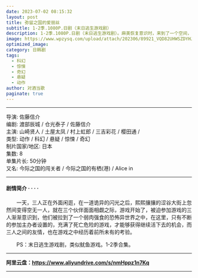 ```yaml
---
date: 2023-07-02 08:15:32
layout: post
title: 弥留之国的爱丽丝
subtitle: 1-2季.1080P.日剧（末日逃生游戏剧）
description: 1-2季.1080P.日剧（末日逃生游戏剧）。麻美恢复意识时，来到了一个空间，这里有一位前台，前台告诉麻美她已经死了。现在有两个选择，一是转世投胎，成为食蚁兽，另一个是投胎回到婴儿时期的身体里，再活一遍，回去积累阴德，以换取能够转世投胎在次成为人的机会...
image: https://www.wpzysq.com/upload/attach/202306/89921_VQD82UHWSZDYHJV.png
optimized_image: 
category: 日韩剧
tags:
  - 科幻
  - 惊悚
  - 奇幻
  - 悬疑
  - 动作
author: 对酒当歌
paginate: true
---
```


---

导演: 佐藤信介  
编剧: 渡部辰城 / 仓光泰子 / 佐藤信介  
主演: 山崎贤人 / 土屋太凤 / 村上虹郎 / 三吉彩花 / 樱田通 /  
类型: 动作 / 科幻 / 悬疑 / 惊悚 / 奇幻  
制片国家/地区: 日本  
集数: 8  
单集片长: 50分钟  
又名: 今际之国的闯关者 / 今际之国的有栖(港) / Alice in  

---

#### 剧情简介 · · · ·

　　一天，三人正在外面闲逛，在一道诡异的闪光之后，熙熙攘攘的涩谷大街上忽然间变得空无一人，就在三个伙伴面面相觑之际，游戏开始了，被迫参加游戏的三人渐渐意识到，他们被拉到了一个弱肉强食的恐怖异世界之中，在这里，只有不断的参加主办者设置的，充满了死亡危险的游戏，才能够获得继续活下去的机会，而三人之间的友情，也在游戏之中经历着前所未有的考验。

　　PS：末日逃生游戏剧，类似鱿鱼游戏。1-2季合集。

---

**阿里云盘：<https://www.aliyundrive.com/s/nmHppz1n7Kq>**

---
